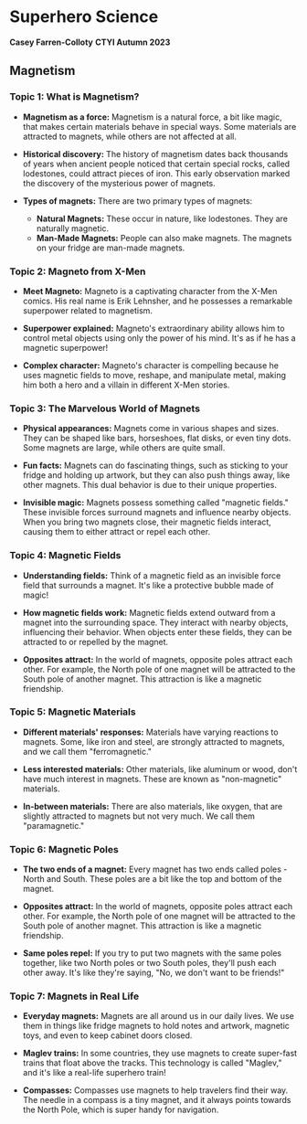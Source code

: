# Superhero Science

**Casey Farren-Colloty**
**CTYI Autumn 2023**

## Magnetism

### Topic 1: What is Magnetism?

- **Magnetism as a force:** Magnetism is a natural force, a bit like magic, that makes certain materials behave in special ways. Some materials are attracted to magnets, while others are not affected at all.

- **Historical discovery:** The history of magnetism dates back thousands of years when ancient people noticed that certain special rocks, called lodestones, could attract pieces of iron. This early observation marked the discovery of the mysterious power of magnets.

- **Types of magnets:** There are two primary types of magnets:
  - **Natural Magnets:** These occur in nature, like lodestones. They are naturally magnetic.
  - **Man-Made Magnets:** People can also make magnets. The magnets on your fridge are man-made magnets.

### Topic 2: Magneto from X-Men

- **Meet Magneto:** Magneto is a captivating character from the X-Men comics. His real name is Erik Lehnsher, and he possesses a remarkable superpower related to magnetism.

- **Superpower explained:** Magneto's extraordinary ability allows him to control metal objects using only the power of his mind. It's as if he has a magnetic superpower!

- **Complex character:** Magneto's character is compelling because he uses magnetic fields to move, reshape, and manipulate metal, making him both a hero and a villain in different X-Men stories.

### Topic 3: The Marvelous World of Magnets

- **Physical appearances:** Magnets come in various shapes and sizes. They can be shaped like bars, horseshoes, flat disks, or even tiny dots. Some magnets are large, while others are quite small.

- **Fun facts:** Magnets can do fascinating things, such as sticking to your fridge and holding up artwork, but they can also push things away, like other magnets. This dual behavior is due to their unique properties.

- **Invisible magic:** Magnets possess something called "magnetic fields." These invisible forces surround magnets and influence nearby objects. When you bring two magnets close, their magnetic fields interact, causing them to either attract or repel each other.

### Topic 4: Magnetic Fields

- **Understanding fields:** Think of a magnetic field as an invisible force field that surrounds a magnet. It's like a protective bubble made of magic!

- **How magnetic fields work:** Magnetic fields extend outward from a magnet into the surrounding space. They interact with nearby objects, influencing their behavior. When objects enter these fields, they can be attracted to or repelled by the magnet.

- **Opposites attract:** In the world of magnets, opposite poles attract each other. For example, the North pole of one magnet will be attracted to the South pole of another magnet. This attraction is like a magnetic friendship.

### Topic 5: Magnetic Materials

- **Different materials' responses:** Materials have varying reactions to magnets. Some, like iron and steel, are strongly attracted to magnets, and we call them "ferromagnetic."

- **Less interested materials:** Other materials, like aluminum or wood, don't have much interest in magnets. These are known as "non-magnetic" materials.

- **In-between materials:** There are also materials, like oxygen, that are slightly attracted to magnets but not very much. We call them "paramagnetic."

### Topic 6: Magnetic Poles

- **The two ends of a magnet:** Every magnet has two ends called poles - North and South. These poles are a bit like the top and bottom of the magnet.

- **Opposites attract:** In the world of magnets, opposite poles attract each other. For example, the North pole of one magnet will be attracted to the South pole of another magnet. This attraction is like a magnetic friendship.

- **Same poles repel:** If you try to put two magnets with the same poles together, like two North poles or two South poles, they'll push each other away. It's like they're saying, "No, we don't want to be friends!"

### Topic 7: Magnets in Real Life

- **Everyday magnets:** Magnets are all around us in our daily lives. We use them in things like fridge magnets to hold notes and artwork, magnetic toys, and even to keep cabinet doors closed.

- **Maglev trains:** In some countries, they use magnets to create super-fast trains that float above the tracks. This technology is called "Maglev," and it's like a real-life superhero train!

- **Compasses:** Compasses use magnets to help travelers find their way. The needle in a compass is a tiny magnet, and it always points towards the North Pole, which is super handy for navigation.
